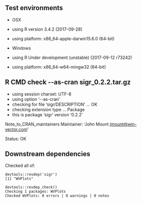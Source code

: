 
## Test environments

 * OSX
 * using R version 3.4.2 (2017-09-28)
 * using platform: x86_64-apple-darwin15.6.0 (64-bit)

 * Windows
 * using R Under development (unstable) (2017-09-12 r73242)
 * using platform: x86_64-w64-mingw32 (64-bit)

## R CMD check --as-cran sigr_0.2.2.tar.gz 

 * using session charset: UTF-8
 * using option ‘--as-cran’
 * checking for file ‘sigr/DESCRIPTION’ ... OK
 * checking extension type ... Package
 * this is package ‘sigr’ version ‘0.2.2’


Note_to_CRAN_maintainers
Maintainer: ‘John Mount <jmount@win-vector.com>’

Status: OK

## Downstream dependencies

Checked all of:
  
    devtools::revdep('sigr')
    [1] "WVPlots"

    devtools::revdep_check()
    Checking 1 packages: WVPlots
    Checked WVPlots: 0 errors | 0 warnings | 0 notes
